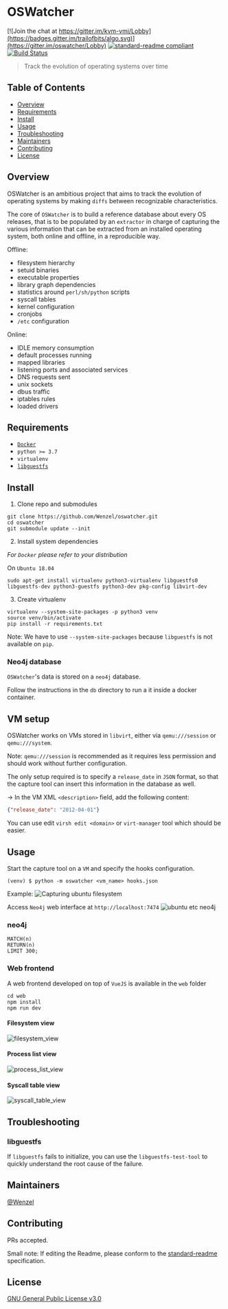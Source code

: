# OSWatcher

[![Join the chat at https://gitter.im/kvm-vmi/Lobby](https://badges.gitter.im/trailofbits/algo.svg)](https://gitter.im/oswatcher/Lobby)
[![standard-readme compliant](https://img.shields.io/badge/readme%20style-standard-brightgreen.svg?style=flat-square)](https://github.com/RichardLitt/standard-readme)
[![Build Status](https://travis-ci.org/Wenzel/oswatcher.svg?branch=master)](https://travis-ci.org/Wenzel/oswatcher)

> Track the evolution of operating systems over time

## Table of Contents

- [Overview](#overview)
- [Requirements](#requirements)
- [Install](#install)
- [Usage](#usage)
- [Troubleshooting](#troubleshooting)
- [Maintainers](#maintainers)
- [Contributing](#contributing)
- [License](#license)

## Overview

OSWatcher is an ambitious project that aims to track the evolution of operating
systems by making `diffs` between recognizable characteristics.

The core of `OSWatcher` is to build a reference database about every OS
releases, that is to be populated by an `extractor` in charge of capturing the
various information that can be extracted from an installed operating system, both online
and offline, in a reproducible way.

Offline:

- filesystem hierarchy
- setuid binaries
- executable properties
- library graph dependencies
- statistics around `perl/sh/python` scripts
- syscall tables
- kernel configuration
- cronjobs
- `/etc` configuration

Online:

- IDLE memory consumption
- default processes running
- mapped libraries
- listening ports and associated services
- DNS requests sent
- unix sockets
- dbus traffic
- iptables rules
- loaded drivers

## Requirements

- [`Docker`](https://www.docker.com/)
- `python >= 3.7`
- `virtualenv`
- [`libguestfs`](http://libguestfs.org/)

## Install

1. Clone repo and submodules

~~~
git clone https://github.com/Wenzel/oswatcher.git
cd oswatcher
git submodule update --init
~~~

2. Install system dependencies

*For `Docker` please refer to your distribution*

On `Ubuntu 18.04`

~~~
sudo apt-get install virtualenv python3-virtualenv libguestfs0 libguestfs-dev python3-guestfs python3-dev pkg-config libvirt-dev
~~~

3. Create virtualenv

~~~
virtualenv --system-site-packages -p python3 venv
source venv/bin/activate
pip install -r requirements.txt
~~~

Note: We have to use `--system-site-packages` because `libguestfs` is not
available on `pip`.

### Neo4j database

`OSWatcher`'s data is stored on a `neo4j` database.

Follow the instructions in the `db` directory to run a it inside a docker
container.

## VM setup

OSWatcher works on VMs stored in `libvirt`, either via `qemu:///session`
or `qemu:///system`.

Note: `qemu:///session` is recommended as it requires less permission
and should work without further configuration.

The only setup required is to specify a `release_date` in `JSON` format, so that
the capture tool can insert this information in the database as well.

-> In the VM XML `<description>` field, add the following content:
~~~JSON
{"release_date": "2012-04-01"}
~~~

You can use edit `virsh edit <domain>` or `virt-manager` tool which should be easier.

## Usage

Start the capture tool on a `VM` and specify the hooks configuration.

~~~
(venv) $ python -m oswatcher <vm_name> hooks.json
~~~

Example: ![Capturing ubuntu
filesystem](https://user-images.githubusercontent.com/964610/47535862-14ddbb00-d8c6-11e8-88cd-efa5db339bb8.jpg)

Access `Neo4j` web interface at `http://localhost:7474` ![ubuntu etc
neo4j](https://user-images.githubusercontent.com/964610/47535864-18714200-d8c6-11e8-885b-27d17c8d6235.png)

### neo4j

~~~
MATCH(n)
RETURN(n)
LIMIT 300;
~~~

### Web frontend

A web frontend developed on top of `VueJS` is available in the `web` folder

~~~
cd web
npm install
npm run dev
~~~

#### Filesystem view

![filesystem_view](https://img.linuxfr.org/img/68747470733a2f2f757365722d696d616765732e67697468756275736572636f6e74656e742e636f6d2f3936343631302f34373735393035322d38326237323738302d646362362d313165382d393733302d6330656131353738333136332e6a7067/47759052-82b72780-dcb6-11e8-9730-c0ea15783163.jpg)

#### Process list view

![process_list_view](https://img.linuxfr.org/img/68747470733a2f2f757365722d696d616765732e67697468756275736572636f6e74656e742e636f6d2f3936343631302f34373735393035382d38633430386638302d646362362d313165382d383638352d6665383464353431303462632e6a7067/47759058-8c408f80-dcb6-11e8-8685-fe84d54104bc.jpg)

#### Syscall table view

![syscall_table_view](https://img.linuxfr.org/img/68747470733a2f2f757365722d696d616765732e67697468756275736572636f6e74656e742e636f6d2f3936343631302f34373735393036312d38656132653938302d646362362d313165382d386637392d6133646132366564366261652e6a7067/47759061-8ea2e980-dcb6-11e8-8f79-a3da26ed6bae.jpg)

## Troubleshooting

### libguestfs

If `libguestfs` fails to initialize, you can use the `libguestfs-test-tool` to
quickly understand the root cause of the failure.

## Maintainers

[@Wenzel](https://github.com/Wenzel)

## Contributing

PRs accepted.

Small note: If editing the Readme, please conform to the [standard-readme](https://github.com/RichardLitt/standard-readme) specification.

## License

[GNU General Public License v3.0](https://github.com/Wenzel/oswatcher/blob/master/LICENSE)
